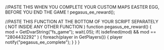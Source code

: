 //PASTE THIS WHEN YOU COMPLETE YOUR CUSTOM MAPS EASTER EGG, BEFORE YOU END THE GAME !
pegasus_ee_reward();

//PASTE THIS FUNCTION AT THE BOTTOM OF YOUR SCRIPT SEPARATELY ( NOT INSIDE ANY OTHER FUNCTION )
function pegasus_ee_reward() {
mod = GetDvarString("fs_game");
wait(.05);
	if( isdefined(mod) && mod == "2804432292" )
	{
		foreach(player in GetPlayers())
		{
			player notify("pegasus_ee_complete");
		}
	}
}
